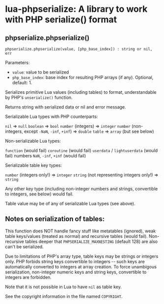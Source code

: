 lua-phpserialize: A library to work with PHP serialize() format
===============================================================

phpserialize.phpserialize()
---------------------------

`phpserialize.phpserialize(value, [php_base_index]) : string or nil, err`

Parameters:

 * `value`: value to be serialized
 * `php_base_index`: base index for resulting PHP arrays (if any). 
   Optional, default: 1.

Serializes primitive Lua values (including tables) to format,
understandable by PHP's `unserialize()` function.

Returns string with serialized data or nil and error message.

Serializable Lua types with PHP counterparts:

  `nil` => `null`
  `boolean` => `bool`
  `number` (integers) => `integer`
  `number` (non-integers, except `-NaN`, `-inf`, `+inf`) => `double`
  `table` => `array` (but see below)

Non-serializable Lua types:

  `function` (would fail)
  `coroutine` (would fail)
  `userdata` / `lightuserdata` (would fail)
  numbers `NaN`, `-inf`, `+inf` (would fail)

Serializable table key types:

  `number` (integers only!) => `integer`
  `string` (not representing integers only!) => `string`

Any other key type (including non-integer numbers and
strings, convertible to integers, see below) would fail.

Table value may be of any of serializable Lua types (see above).

Notes on serialization of tables:
---------------------------------

This function does NOT handle fancy stuff like metatables (ignored),
weak table keys/values (treated as normal) and recursive tables
(would fail). Non-recursive tables deeper that `PHPSERIALIZE_MAXNESTING`
(default 128) are also can't be serialized.

Due to limitations of PHP's array type, table keys may be strings
or integers only. PHP forbids string keys convertible to integers --
such keys are automatically converted to integers at array creation.
To force unambigous serialization, non-integer numeric keys and
string keys, convertible to integers are forbidden.

Note that it is not possible in Lua to have `nil` as table key.

See the copyright information in the file named `COPYRIGHT`.

